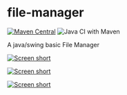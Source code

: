 file-manager
============

[![Maven Central](https://img.shields.io/maven-central/v/com.github.javadev/filemanager.svg)](http://search.maven.org/#search%7Cga%7C1%7Cg%3A%22com.github.javadev%22%20AND%20a%3A%22filemanager%22)
![Java CI with Maven](https://github.com/javadev/file-manager/workflows/Java%20CI%20with%20Maven/badge.svg)

A java/swing basic File Manager

[![Screen short](https://raw.github.com/javadev/file-manager/master/filemanager.png)](https://github.com/javadev/file-manager/)

[![Screen short](https://raw.github.com/javadev/file-manager/master/filemanager2.png)](https://github.com/javadev/file-manager/)

[![Screen short](https://raw.github.com/javadev/file-manager/master/filemanager3.png)](https://github.com/javadev/file-manager/)
